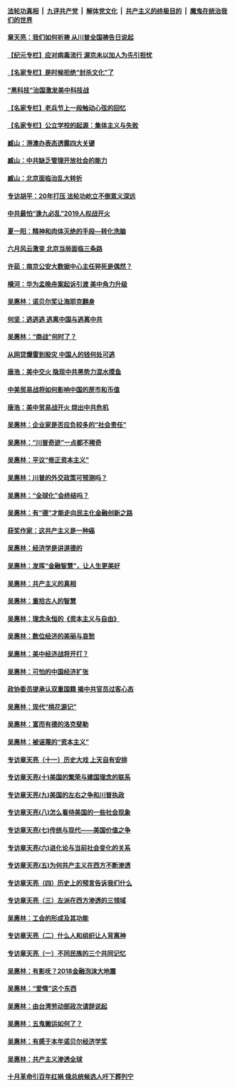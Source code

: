 

####  [法轮功真相](../../../../basic/blob/master/README.md?t=06251131) &nbsp;|&nbsp; [九评共产党](../../../../9ping.md/blob/master/README.md?t=06251131) &nbsp;|&nbsp; [解体党文化](../../../../jtdwh.md/blob/master/README.md?t=06251131)  &nbsp;|&nbsp; [共产主义的终极目的](../../../../gczydzjmd.md/blob/master/README.md?t=06251131) &nbsp;|&nbsp; [魔鬼在统治我们的世界](../../../../mgztzwmdsj.md/blob/master/README.md?t=06251131) 

#### [章天亮：我们如何祈祷 从川普全国祷告日说起](../pages/nsc423/n11944627.md?t=06251131) 

#### [【纪元专栏】应对病毒流行 渥京未以加人为先引担忧](../pages/nsc423/n11875714.md?t=06251131) 

#### [【名家专栏】是时候拒绝“封杀文化”了](../pages/nsc423/n11814093.md?t=06251131) 

#### [“黑科技”治国激发美中科技战](../pages/nsc423/n11638056.md?t=06251131) 

#### [【名家专栏】老兵节上一段触动心弦的回忆](../pages/nsc423/n11646016.md?t=06251131) 

#### [【名家专栏】公立学校的起源：集体主义与失败](../pages/nsc423/n11601833.md?t=06251131) 

#### [臧山：港澳办表态透露四大关键](../pages/nsc423/n11421628.md?t=06251131) 

#### [臧山：中共缺乏管理开放社会的能力](../pages/nsc423/n11407457.md?t=06251131) 

#### [臧山：北京面临治乱大转折](../pages/nsc423/n11406895.md?t=06251131) 

#### [专访胡平：20年打压 法轮功屹立不倒意义深远](../pages/nsc423/n11398800.md?t=06251131) 

#### [中共最怕“逢九必乱”2019人权战开火](../pages/nsc423/n11385248.md?t=06251131) 

#### [夏一阳：精神和肉体灭绝的手段—转化洗脑](../pages/nsc423/n11368250.md?t=06251131) 

#### [六月风云激变 北京当局面临三条路](../pages/nsc423/n11313668.md?t=06251131) 

#### [许茹：南京公安大数据中心主任猝死是偶然？](../pages/nsc423/n11064744.md?t=06251131) 

#### [横河：华为孟晚舟案起诉引渡 美中角力升级](../pages/nsc423/n11027230.md?t=06251131) 

#### [吴惠林：诺贝尔奖让海耶克翻身](../pages/nsc423/n10890049.md?t=06251131) 

#### [何坚：逃逃逃 逃离中国与逃离中共](../pages/nsc423/n10592891.md?t=06251131) 

#### [吴惠林：“商战”何时了？](../pages/nsc423/n10573558.md?t=06251131) 

#### [从网贷爆雷到股灾 中国人的钱何处可逃](../pages/nsc423/n10572800.md?t=06251131) 

#### [唐浩：美中交火 隐现中共黑势力混水摸鱼](../pages/nsc423/n10544040.md?t=06251131) 

#### [中美贸易战将如何影响中国的房市和币值](../pages/nsc423/n10543697.md?t=06251131) 

#### [唐浩：美中贸易战开火 烧出中共危机](../pages/nsc423/n10540126.md?t=06251131) 

#### [吴惠林：企业家是否应负较多的“社会责任”](../pages/nsc423/n10535022.md?t=06251131) 

#### [吴惠林：“川普奇迹”一点都不稀奇](../pages/nsc423/n10512808.md?t=06251131) 

#### [吴惠林：平议“修正资本主义”](../pages/nsc423/n10495724.md?t=06251131) 

#### [吴惠林：川普的外交政策可预测吗？](../pages/nsc423/n10462387.md?t=06251131) 

#### [吴惠林：“全球化”会终结吗？](../pages/nsc423/n10452838.md?t=06251131) 

#### [吴惠林：有“德”才能走向民主化金融创新之路](../pages/nsc423/n10432292.md?t=06251131) 

#### [获奖作家：这共产主义是一种癌](../pages/nsc423/n10431541.md?t=06251131) 

#### [吴惠林：经济学是讲道德的](../pages/nsc423/n10398014.md?t=06251131) 

#### [吴惠林：发挥“金融智慧”，让人生更美好](../pages/nsc423/n10375019.md?t=06251131) 

#### [吴惠林：共产主义的真相](../pages/nsc423/n10351394.md?t=06251131) 

#### [吴惠林：重拾古人的智慧](../pages/nsc423/n10337691.md?t=06251131) 

#### [吴惠林：理念永恒的《资本主义与自由》](../pages/nsc423/n10316274.md?t=06251131) 

#### [吴惠林：数位经济的美丽与哀愁](../pages/nsc423/n10292946.md?t=06251131) 

#### [吴惠林：美中经济战将开打？](../pages/nsc423/n10258825.md?t=06251131) 

#### [吴惠林：可怕的中国经济扩张](../pages/nsc423/n10219147.md?t=06251131) 

#### [政协委员提承认双重国籍 揭中共官员过客心态](../pages/nsc423/n10208809.md?t=06251131) 

#### [吴惠林：现代“桃花源记”](../pages/nsc423/n10185234.md?t=06251131) 

#### [吴惠林：富而有德的洛克斐勒](../pages/nsc423/n10142264.md?t=06251131) 

#### [吴惠林：被诬蔑的“资本主义”](../pages/nsc423/n10124816.md?t=06251131) 

#### [专访章天亮（十一）历史大戏 上天自有安排](../pages/nsc423/n10094905.md?t=06251131) 

#### [专访章天亮(十)美国的繁荣与建国理念的联系](../pages/nsc423/n10094899.md?t=06251131) 

#### [专访章天亮(九)美国的左右之争和川普执政](../pages/nsc423/n10094889.md?t=06251131) 

#### [专访章天亮(八)怎么看待美国的一些社会现象](../pages/nsc423/n10094857.md?t=06251131) 

#### [专访章天亮(七)传统与现代——美国价值之争](../pages/nsc423/n10093140.md?t=06251131) 

#### [专访章天亮(六)进化论与当前社会变化的关系](../pages/nsc423/n10092036.md?t=06251131) 

#### [专访章天亮(五)为何共产主义在西方不断渗透](../pages/nsc423/n10083620.md?t=06251131) 

#### [专访章天亮（四）历史上的预言告诉我们什么](../pages/nsc423/n10083606.md?t=06251131) 

#### [专访章天亮（三）左派在西方渗透的三领域](../pages/nsc423/n10081115.md?t=06251131) 

#### [吴惠林：工会的形成及其功能](../pages/nsc423/n10080633.md?t=06251131) 

#### [专访章天亮（二）什么人和组织让人背离神](../pages/nsc423/n10076637.md?t=06251131) 

#### [专访章天亮（一）不同民族的三个共同记忆](../pages/nsc423/n10074188.md?t=06251131) 

#### [吴惠林：有影呒？2018金融泡沫大地震](../pages/nsc423/n10040534.md?t=06251131) 

#### [吴惠林：“爱情”这个东西](../pages/nsc423/n10019423.md?t=06251131) 

#### [吴惠林：由台湾劳动部政次请辞说起](../pages/nsc423/n9979679.md?t=06251131) 

#### [吴惠林：五鬼搬运如何了？](../pages/nsc423/n9925338.md?t=06251131) 

#### [吴惠林：有感于本年诺贝尔经济学奖](../pages/nsc423/n9871883.md?t=06251131) 

#### [吴惠林：共产主义渗透全球](../pages/nsc423/n9812748.md?t=06251131) 

#### [十月革命引百年红祸 俄总统候选人吁下葬列宁](../pages/nsc423/n9810182.md?t=06251131) 

